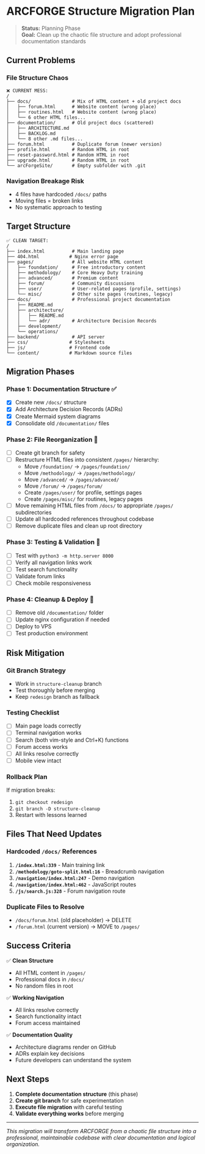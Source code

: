 # ARCFORGE Structure Migration Plan

> **Status:** Planning Phase  
> **Goal:** Clean up the chaotic file structure and adopt professional documentation standards

## Current Problems

### File Structure Chaos
```
❌ CURRENT MESS:
/
├── docs/               # Mix of HTML content + old project docs
│   ├── forum.html      # Website content (wrong place)
│   ├── routines.html   # Website content (wrong place)
│   └── 6 other HTML files...
├── documentation/      # Old project docs (scattered)
│   ├── ARCHITECTURE.md
│   ├── BACKLOG.md
│   └── 8 other .md files...
├── forum.html          # Duplicate forum (newer version)
├── profile.html        # Random HTML in root
├── reset-password.html # Random HTML in root
├── upgrade.html        # Random HTML in root
└── arcForgeSite/       # Empty subfolder with .git
```

### Navigation Breakage Risk
- 4 files have hardcoded `/docs/` paths
- Moving files = broken links
- No systematic approach to testing

## Target Structure

```
✅ CLEAN TARGET:
/
├── index.html          # Main landing page
├── 404.html           # Nginx error page
├── pages/              # All website HTML content
│   ├── foundation/     # Free introductory content
│   ├── methodology/    # Core Heavy Duty training
│   ├── advanced/       # Premium content
│   ├── forum/          # Community discussions
│   ├── user/           # User-related pages (profile, settings)
│   └── misc/           # Other site pages (routines, legacy)
├── docs/               # Professional project documentation
│   ├── README.md
│   ├── architecture/
│   │   ├── README.md
│   │   └── adr/        # Architecture Decision Records
│   ├── development/
│   └── operations/
├── backend/            # API server
├── css/               # Stylesheets
├── js/                # Frontend code
└── content/           # Markdown source files
```

## Migration Phases

### Phase 1: Documentation Structure ✅
- [x] Create new `/docs/` structure
- [x] Add Architecture Decision Records (ADRs)
- [x] Create Mermaid system diagrams
- [x] Consolidate old `/documentation/` files

### Phase 2: File Reorganization 🔄
- [ ] Create git branch for safety
- [ ] Restructure HTML files into consistent `/pages/` hierarchy:
  - Move `/foundation/` → `/pages/foundation/`
  - Move `/methodology/` → `/pages/methodology/`
  - Move `/advanced/` → `/pages/advanced/`
  - Move `/forum/` → `/pages/forum/`
  - Create `/pages/user/` for profile, settings pages
  - Create `/pages/misc/` for routines, legacy pages
- [ ] Move remaining HTML files from `/docs/` to appropriate `/pages/` subdirectories
- [ ] Update all hardcoded references throughout codebase
- [ ] Remove duplicate files and clean up root directory

### Phase 3: Testing & Validation 🔄
- [ ] Test with `python3 -m http.server 8000`
- [ ] Verify all navigation links work
- [ ] Test search functionality
- [ ] Validate forum links
- [ ] Check mobile responsiveness

### Phase 4: Cleanup & Deploy 🔄
- [ ] Remove old `/documentation/` folder
- [ ] Update nginx configuration if needed
- [ ] Deploy to VPS
- [ ] Test production environment

## Risk Mitigation

### Git Branch Strategy
- Work in `structure-cleanup` branch
- Test thoroughly before merging
- Keep `redesign` branch as fallback

### Testing Checklist
- [ ] Main page loads correctly
- [ ] Terminal navigation works
- [ ] Search (both vim-style and Ctrl+K) functions
- [ ] Forum access works
- [ ] All links resolve correctly
- [ ] Mobile view intact

### Rollback Plan
If migration breaks:
1. `git checkout redesign`
2. `git branch -D structure-cleanup`
3. Restart with lessons learned

## Files That Need Updates

### Hardcoded `/docs/` References
1. **`/index.html:339`** - Main training link
2. **`/methodology/goto-split.html:16`** - Breadcrumb navigation
3. **`/navigation/index.html:247`** - Demo navigation
4. **`/navigation/index.html:462`** - JavaScript routes
5. **`/js/search.js:328`** - Forum navigation route

### Duplicate Files to Resolve
- `/docs/forum.html` (old placeholder) → DELETE
- `/forum.html` (current version) → MOVE to `/pages/`

## Success Criteria

✅ **Clean Structure**
- All HTML content in `/pages/`
- Professional docs in `/docs/`
- No random files in root

✅ **Working Navigation**
- All links resolve correctly
- Search functionality intact
- Forum access maintained

✅ **Documentation Quality**
- Architecture diagrams render on GitHub
- ADRs explain key decisions
- Future developers can understand the system

## Next Steps

1. **Complete documentation structure** (this phase)
2. **Create git branch** for safe experimentation
3. **Execute file migration** with careful testing
4. **Validate everything works** before merging

---

*This migration will transform ARCFORGE from a chaotic file structure into a professional, maintainable codebase with clear documentation and logical organization.*